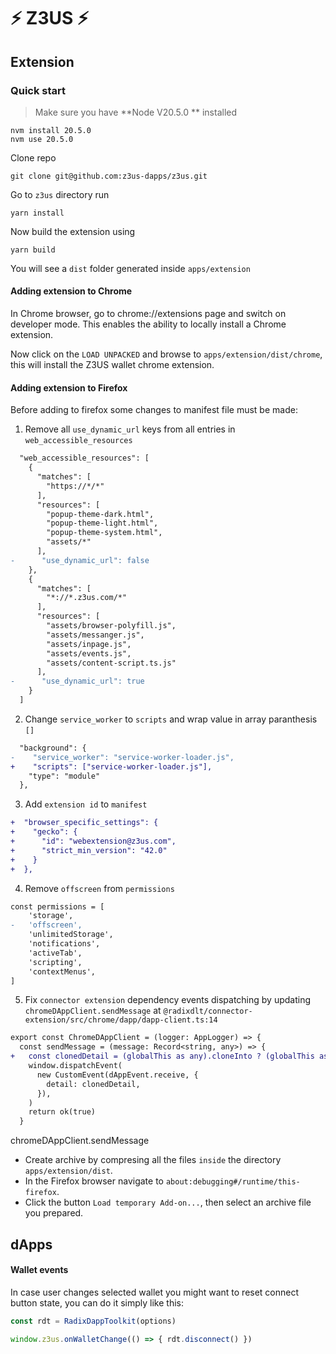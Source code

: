 # ⚡ Z3US ⚡

## Extension

### Quick start

> Make sure you have **Node V20.5.0 ** installed

```
nvm install 20.5.0
nvm use 20.5.0
```

Clone repo

```
git clone git@github.com:z3us-dapps/z3us.git
```

Go to `z3us` directory run

```
yarn install
```

Now build the extension using

```
yarn build
```

You will see a `dist` folder generated inside `apps/extension`

#### Adding extension to Chrome

In Chrome browser, go to chrome://extensions page and switch on developer mode. This enables the ability to locally install a Chrome extension.

Now click on the `LOAD UNPACKED` and browse to `apps/extension/dist/chrome`, this will install the Z3US wallet chrome extension.

#### Adding extension to Firefox

Before adding to firefox some changes to manifest file must be made:

1. Remove all `use_dynamic_url` keys from all entries in `web_accessible_resources`

```diff
  "web_accessible_resources": [
    {
      "matches": [
        "https://*/*"
      ],
      "resources": [
        "popup-theme-dark.html",
        "popup-theme-light.html",
        "popup-theme-system.html",
        "assets/*"
      ],
-      "use_dynamic_url": false
    },
    {
      "matches": [
        "*://*.z3us.com/*"
      ],
      "resources": [
        "assets/browser-polyfill.js",
        "assets/messanger.js",
        "assets/inpage.js",
        "assets/events.js",
        "assets/content-script.ts.js"
      ],
-      "use_dynamic_url": true
    }
  ]
```

2. Change `service_worker` to `scripts` and wrap value in array paranthesis `[]`

```diff
  "background": {
-    "service_worker": "service-worker-loader.js",
+    "scripts": ["service-worker-loader.js"],
    "type": "module"
  },
```

3. Add `extension id` to `manifest`
```diff
+  "browser_specific_settings": {
+    "gecko": {
+      "id": "webextension@z3us.com",
+      "strict_min_version": "42.0"
+    }
+  },  
```

4. Remove `offscreen` from `permissions`
```diff
const permissions = [
	'storage',
-	'offscreen',
	'unlimitedStorage',
	'notifications',
	'activeTab',
	'scripting',
	'contextMenus',
] 
```

5. Fix `connector extension` dependency events dispatching by updating `chromeDAppClient.sendMessage` at `@radixdlt/connector-extension/src/chrome/dapp/dapp-client.ts:14`
```diff
export const ChromeDAppClient = (logger: AppLogger) => {
  const sendMessage = (message: Record<string, any>) => {
+	const clonedDetail = (globalThis as any).cloneInto ? (globalThis as any).cloneInto(message, document.defaultView) : message
    window.dispatchEvent(
      new CustomEvent(dAppEvent.receive, {
        detail: clonedDetail,
      }),
    )
    return ok(true)
  }
```

chromeDAppClient.sendMessage

- Create archive by compresing all the files `inside` the directory `apps/extension/dist`.
- In the Firefox browser navigate to `about:debugging#/runtime/this-firefox`.
- Click the button `Load temporary Add-on...`, then select an archive file you prepared.

## dApps

#### Wallet events

In case user changes selected wallet you might want to reset connect button state, you can do it simply like this:

```typescript
const rdt = RadixDappToolkit(options)

window.z3us.onWalletChange(() => { rdt.disconnect() })
```
